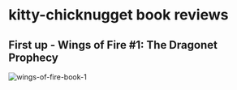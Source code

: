 # kitty-chicknugget book reviews

## First up - Wings of Fire #1: The Dragonet Prophecy

![wings-of-fire-book-1](https://user-images.githubusercontent.com/131556834/233806827-7ab0cce2-2a8c-4418-9426-64c041a853b6.jpg)
